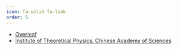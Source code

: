 ```yaml
---
icon: fa-solid fa-link
order: 5
---
```


- [Overleaf](https://www.overleaf.com/project)
-  [Institute of Theoretical Physics, Chinese Academy of Sciences](https:/itp.cas.cn/)